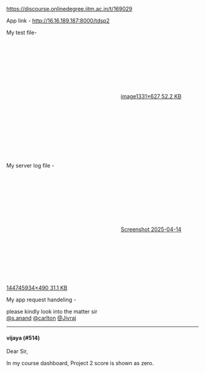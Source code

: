 https://discourse.onlinedegree.iitm.ac.in/t/169029

App link  -  <a href="http://16.16.189.187:8000/tdsp2" rel="noopener nofollow ugc">http://16.16.189.187:8000/tdsp2</a></p>
<p>My test file-<br/>
<div class="lightbox-wrapper"><a class="lightbox" data-download-href="/uploads/short-url/jKMdS4HxjadTo048nWC6vouWftd.png?dl=1" href="https://europe1.discourse-cdn.com/flex013/uploads/iitm/original/3X/8/a/8a72f99a42e98345296c57cf96b29b58cc74a61f.png" rel="noopener nofollow ugc" title="image"><div class="meta"><svg aria-hidden="true" class="fa d-icon d-icon-far-image svg-icon"><use href="#far-image"></use></svg><span class="filename">image</span><span class="informations">1331×627 52.2 KB</span><svg aria-hidden="true" class="fa d-icon d-icon-discourse-expand svg-icon"><use href="#discourse-expand"></use></svg></div></a></div></p>
<p>My server log file -<br/>
<div class="lightbox-wrapper"><a class="lightbox" data-download-href="/uploads/short-url/v0YKfuaRjegRAdkeCmN5wg5GTkn.png?dl=1" href="https://europe1.discourse-cdn.com/flex013/uploads/iitm/original/3X/d/9/d95fbefa675ef4f9ed9d098e7243cf945a05944b.png" rel="noopener nofollow ugc" title="Screenshot 2025-04-14 144745"><div class="meta"><svg aria-hidden="true" class="fa d-icon d-icon-far-image svg-icon"><use href="#far-image"></use></svg><span class="filename">Screenshot 2025-04-14 144745</span><span class="informations">934×490 31.1 KB</span><svg aria-hidden="true" class="fa d-icon d-icon-discourse-expand svg-icon"><use href="#discourse-expand"></use></svg></div></a></div></p>
<p>My app request handeling -<br/>
</p>
<p>please  kindly look into the matter sir<br/>
<a class="mention" href="/u/s.anand">@s.anand</a> <a class="mention" href="/u/carlton">@carlton</a> <a class="mention" href="/u/jivraj">@Jivraj</a></p><hr>

<h4>vijaya (#514)</h4>
<p>Dear Sir,</p>
<p>In my course dashboard, Project 2 score is shown as zero.
